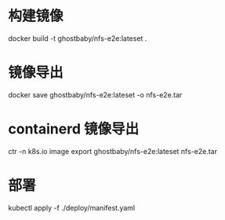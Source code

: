 # 构建镜像
docker build -t ghostbaby/nfs-e2e:lateset .

# 镜像导出
docker save ghostbaby/nfs-e2e:lateset -o nfs-e2e.tar

# containerd 镜像导出
ctr -n k8s.io image export ghostbaby/nfs-e2e:lateset nfs-e2e.tar

# 部署
kubectl apply -f ./deploy/manifest.yaml